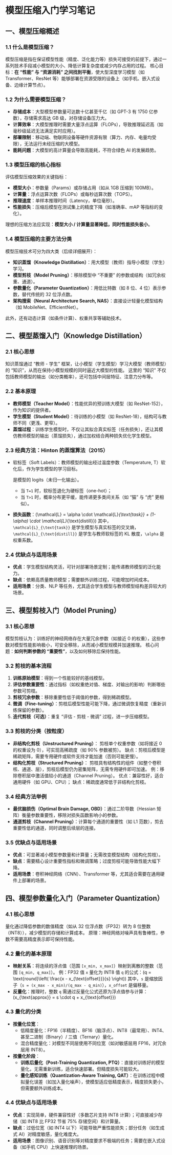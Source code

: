 # 模型压缩入门学习笔记

## 一、模型压缩概述

### 1.1 什么是模型压缩？

模型压缩是指在保证模型性能（精度、泛化能力等）损失可接受的前提下，通过一系列技术手段减小模型的大小、降低计算复杂度或减少内存占用的过程。 核心目标：**在 “性能” 与 “资源消耗” 之间找到平衡**，使大型深度学习模型（如 Transformer、ResNet 等）能够部署在资源受限的设备上（如手机、嵌入式设备、边缘计算节点）。

### 1.2 为什么需要模型压缩？

- **存储成本**：大型模型参数量可达数十亿甚至千亿（如 GPT-3 有 1750 亿参数），存储需求高达 GB 级，对存储设备压力大。
- **计算效率**：大模型推理时需要大量浮点运算（FLOPs），导致推理延迟高（如毫秒级延迟无法满足实时应用）。
- **部署限制**：移动端、物联网设备等硬件资源有限（算力、内存、电量均受限），无法运行未经压缩的大模型。
- **能耗问题**：大模型的高计算量会导致高能耗，不符合绿色 AI 的发展趋势。

### 1.3 模型压缩的核心指标

评估模型压缩效果的关键指标：



- **模型大小**：参数量（Params）或存储占用（如从 1GB 压缩到 100MB）。
- **计算量**：浮点运算次数（FLOPs）或每秒运算次数（TOPS）。
- **推理速度**：单样本推理时间（Latency，单位毫秒）。
- **性能损失**：压缩后模型在测试集上的精度下降（如准确率、mAP 等指标的变化）。



理想的压缩方法应实现：**模型大小 / 计算量显著降低，同时性能损失极小**。

### 1.4 模型压缩的主要方法分类

模型压缩技术可分为四大类（后续详细展开）：



- **知识蒸馏（Knowledge Distillation）**：用大模型（教师）指导小模型（学生）学习。
- **模型剪枝（Model Pruning）**：移除模型中 “不重要” 的参数或结构（如冗余权重、通道）。
- **参数量化（Parameter Quantization）**：用低比特数（如 8 位、4 位）表示参数，替代传统的 32 位浮点数。
- **架构搜索（Neural Architecture Search, NAS）**：直接设计轻量化模型结构（如 MobileNet、EfficientNet）。



此外，还有动态计算（如条件计算）、权重共享等辅助技术。

## 二、模型蒸馏入门（Knowledge Distillation）

### 2.1 核心思想

知识蒸馏通过 “教师 - 学生” 框架，让小模型（学生模型）学习大模型（教师模型）的 “知识”，从而在保持小模型规模的同时逼近大模型的性能。 这里的 “知识” 不仅包括教师模型的输出（如分类概率），还可包括中间层特征、注意力分布等。

### 2.2 基本原理

- **教师模型（Teacher Model）**：性能优异的预训练大模型（如 ResNet-152），作为知识的提供者。
- **学生模型（Student Model）**：待训练的小模型（如 ResNet-18），结构可与教师不同（更浅、更窄）。
- **蒸馏过程**：训练学生模型时，不仅让其拟合真实标签（任务损失），还让其模仿教师模型的输出（蒸馏损失），通过加权结合两种损失优化学生模型。

### 2.3 经典方法：Hinton 的蒸馏算法（2015）

- 软标签（Soft Labels）：教师模型的输出经过温度参数（Temperature, T）软化后，作为学生模型的学习目标。

  是模型的 logits（未归一化输出）。

  - 当 `T=1` 时，软标签退化为硬标签（one-hot）；
  - 当 `T>1` 时，概率分布更平缓，能传递更多类间关系（如 “猫” 与 “虎” 更相似）。

- **损失函数**：\(\mathcal{L} = \alpha \cdot \mathcal{L}_{\text{task}} + (1-\alpha) \cdot \mathcal{L}_{\text{distill}}\) 其中，`\mathcal{L}_{\text{task}}` 是学生模型与真实标签的交叉熵，`\mathcal{L}_{\text{distill}}` 是学生与教师软标签的 KL 散度，`\alpha` 是权重系数。

### 2.4 优缺点与适用场景

- **优点**：学生模型结构灵活，可针对部署场景定制；能传递教师模型的泛化能力。
- **缺点**：依赖高质量教师模型；需要额外训练过程，可能增加时间成本。
- **适用场景**：分类、NLP 等任务，尤其适合学生模型与教师模型结构差异较大的场景。

## 三、模型剪枝入门（Model Pruning）

### 3.1 核心思想

模型剪枝认为：训练好的神经网络存在大量冗余参数（如接近 0 的权重），这些参数对模型性能影响极小，可安全移除，从而减小模型规模并加速推理。 核心问题：**如何判断参数的 “重要性”**，以及如何移除后保持性能。

### 3.2 剪枝的基本流程

1. **训练原始模型**：得到一个性能较好的基线模型。
2. **评估参数重要性**：通过指标（如权重绝对值、梯度、对输出的影响）判断哪些参数可剪枝。
3. **剪枝冗余参数**：移除重要性低于阈值的参数，得到稀疏模型。
4. **微调（Fine-tuning）**：剪枝后模型性能可能下降，通过微调恢复精度（重新训练保留的参数）。
5. **迭代剪枝（可选）**：重复 “评估 - 剪枝 - 微调” 过程，进一步压缩模型。

### 3.3 剪枝的分类（按粒度）

- **非结构化剪枝（Unstructured Pruning）**： 剪枝单个权重参数（如将接近 0 的权重设为 0），可实现高稀疏度（如 90% 参数被剪）。 缺点：剪枝后模型是稀疏矩阵，需要专用硬件或软件支持才能加速（否则可能更慢）。
- **结构化剪枝（Structured Pruning）**： 剪枝具有结构性的组件（如整个卷积核、通道、层），剪枝后模型仍为密集矩阵，无需专用硬件即可加速。 例：移除卷积层中激活值较小的通道（Channel Pruning）。 优点：兼容性好，适合通用硬件（如 GPU、CPU）； 缺点：稀疏度通常低于非结构化剪枝。

### 3.4 经典方法举例

- **最优脑损伤（Optimal Brain Damage, OBD）**：通过二阶导数（Hessian 矩阵）衡量参数重要性，移除对损失函数影响小的参数。
- **通道剪枝（Channel Pruning）**：计算每个通道的重要性（如 L1 范数），剪去重要性低的通道，同时调整后续层的连接。

### 3.5 优缺点与适用场景

- **优点**：可显著减小模型参数量和计算量；无需改变模型结构（结构化剪枝）。
- **缺点**：需要精心设计重要性指标和微调策略；过度剪枝可能导致性能大幅下降。
- **适用场景**：卷积神经网络（CNN）、Transformer 等，尤其适合需要在通用硬件上部署的场景。

## 四、模型参数量化入门（Parameter Quantization）

### 4.1 核心思想

量化通过降低参数的数值精度（如从 32 位浮点数（FP32）转为 8 位整数（INT8）），减少模型的存储和计算成本。 原理：神经网络对噪声具有鲁棒性，参数不需要高精度表示即可保持性能。

### 4.2 量化的基本原理

- **映射关系**：将连续的浮点值（范围 `[x_min, x_max]`）映射到离散的整数（范围 `[q_min, q_max]`）。 例：FP32 值 `x` 量化为 INT8 值 `q` 的公式：\(q = \text{round}\left( \frac{x - x_{\text{offset}}}{s} \right)\) 其中，`s` 是缩放因子（`s = (x_max - x_min)/(q_max - q_min)`），`x_offset` 是偏移量。
- **反量化**：推理时，整数 `q` 需通过反量化公式还原为浮点值参与计算：\(x_{\text{approx}} = s \cdot q + x_{\text{offset}}\)

### 4.3 量化的分类

- **按量化位宽**：
  - 低精度量化：FP16（半精度）、BF16（脑浮点）、INT8（最常用）、INT4、甚至二进制（Binary）/ 三值（Ternary）量化。
  - 混合精度量化：对模型不同层使用不同位宽（如对敏感层用 FP16，对冗余层用 INT8）。
- **按量化阶段**：
  - **训练后量化（Post-Training Quantization, PTQ）**：直接对训练好的模型量化，无需重新训练，适合快速部署。但精度损失可能较大。
  - **量化感知训练（Quantization-Aware Training, QAT）**：在训练过程中模拟量化误差（如加入量化噪声），使模型适应低精度表示，精度损失更小，但需要额外训练成本。

### 4.4 优缺点与适用场景

- **优点**：实现简单，硬件兼容性好（多数芯片支持 INT8 计算）；可直接减少存储（如 INT8 比 FP32 节省 75% 存储空间）和计算量。
- **缺点**：过低位宽（如 INT4 以下）可能导致严重性能损失；部分任务（如生成式 AI）对精度敏感，量化难度大。
- **适用场景**：图像识别、语音识别等对精度要求不极端的任务；需要在嵌入式设备（如手机 CPU）上快速推理的场景。